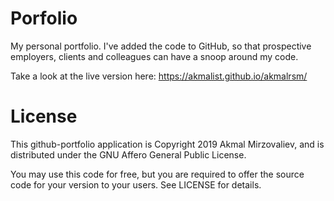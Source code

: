 # Porfolio

My personal portfolio. I've added the code to GitHub, so that prospective employers, clients and colleagues can have a snoop around my code.

Take a look at the live version here: https://akmalist.github.io/akmalrsm/

License
=======

This github-portfolio application is Copyright 2019 Akmal Mirzovaliev,
and is distributed under the GNU Affero General Public License.

You may use this code for free, but you are required to offer the source code
for your version to your users. See LICENSE for details.

